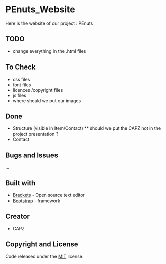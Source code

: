 # PEnuts_Website
Here is the website of our project : PEnuts

## TODO
* change everything in the .html files

## To Check
* css files
* font files
* licences /copyright files
* js files
* where should we put our images



## Done
* Structure (visible in Item/Contact)
** should we put the CAPZ not in the project presentation ?
* Contact

## Bugs and Issues

...

## Built with
* [Brackets](http://brackets.io/index.html) - Open source text editor
* [Bootstrap](http://getbootstrap.com/) - framework


## Creator
* CAPZ


## Copyright and License
Code released under the [MIT](https://github.com/BlackrockDigital/startbootstrap-modern-business/blob/gh-pages/LICENSE) license.